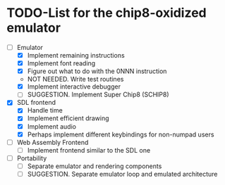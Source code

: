 # TODO-List for the chip8-oxidized emulator

- [ ] Emulator
    - [x] Implement remaining instructions
    - [x] Implement font reading
    - [x] Figure out what to do with the 0NNN instruction
    - NOT NEEDED. Write test routines
    - [x] Implement interactive debugger
    - [ ] SUGGESTION. Implement Super Chip8 (SCHIP8)
- [x] SDL frontend
    - [x] Handle time
    - [x] Implement efficient drawing
    - [x] Implement audio
    - [x] Perhaps implement different keybindings for non-numpad users
- [ ] Web Assembly Frontend
    - [ ] Implement frontend similar to the SDL one
- [ ] Portability
    - [ ] Separate emulator and rendering components
    - [ ] SUGGESTION. Separate emulator loop and emulated architecture
